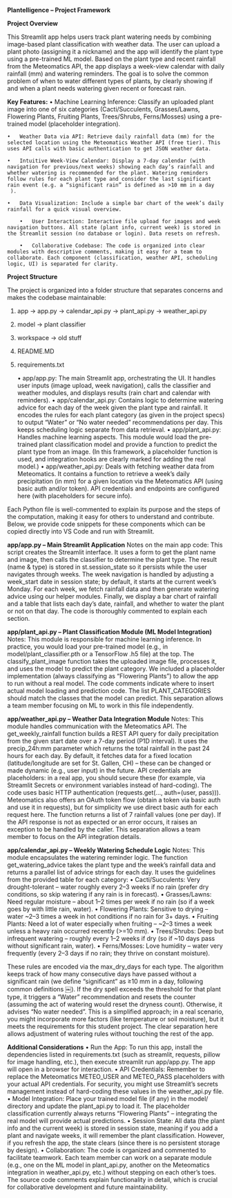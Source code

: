 **Plantelligence – Project Framework**

**Project Overview**

This Streamlit app helps users track plant watering needs by combining image-based plant classification with weather data. The user can upload a plant photo (assigning it a nickname) and the app will identify the plant type using a pre-trained ML model. Based on the plant type and recent rainfall from the Meteomatics API, the app displays a week-view calendar with daily rainfall (mm) and watering reminders. The goal is to solve the common problem of when to water different types of plants, by clearly showing if and when a plant needs watering given recent or forecast rain.

**Key Features:**
	•	Machine Learning Inference: Classify an uploaded plant image into one of six categories (Cacti/Succulents, Grasses/Lawns, Flowering Plants, Fruiting Plants, Trees/Shrubs, Ferns/Mosses) using a pre-trained model (placeholder integration).
 
 	•	Weather Data via API: Retrieve daily rainfall data (mm) for the selected location using the Meteomatics Weather API (free tier). This uses API calls with basic authentication to get JSON weather data.
  
  	•	Intuitive Week-View Calendar: Display a 7-day calendar (with navigation for previous/next weeks) showing each day’s rainfall and whether watering is recommended for the plant. Watering reminders follow rules for each plant type and consider the last significant rain event (e.g. a “significant rain” is defined as >10 mm in a day ￼).
   
   	•	Data Visualization: Include a simple bar chart of the week’s daily rainfall for a quick visual overview.
    
    	•	User Interaction: Interactive file upload for images and week navigation buttons. All state (plant info, current week) is stored in the Streamlit session (no database or login). Data resets on refresh.
     
     	•	Collaborative Codebase: The code is organized into clear modules with descriptive comments, making it easy for a team to collaborate. Each component (classification, weather API, scheduling logic, UI) is separated for clarity.

**Project Structure**

The project is organized into a folder structure that separates concerns and makes the codebase maintainable:
1. app
  -> app.py
  -> calendar_api.py
  -> plant_api.py
  -> weather_api.py
2. model
   -> plant classifier
3. workspace
   -> old stuff
4. README.MD
5. requirements.txt

	•	app/app.py: The main Streamlit app, orchestrating the UI. It handles user inputs (image upload, week navigation), calls the classifier and weather modules, and displays results (rain chart and calendar with reminders).
	•	app/calendar_api.py: Contains logic to determine watering advice for each day of the week given the plant type and rainfall. It encodes the rules for each plant category (as given in the project specs) to output “Water” or “No water needed” recommendations per day. This keeps scheduling logic separate from data retrieval.
	•	app/plant_api.py: Handles machine learning aspects. This module would load the pre-trained plant classification model and provide a function to predict the plant type from an image. (In this framework, a placeholder function is used, and integration hooks are clearly marked for adding the real model.)
	•	app/weather_api.py: Deals with fetching weather data from Meteomatics. It contains a function to retrieve a week’s daily precipitation (in mm) for a given location via the Meteomatics API (using basic auth and/or token). API credentials and endpoints are configured here (with placeholders for secure info).

Each Python file is well-commented to explain its purpose and the steps of the computation, making it easy for others to understand and contribute. Below, we provide code snippets for these components which can be copied directly into VS Code and run with Streamlit.

**app/app.py – Main Streamlit Application**
Notes on the main app code: This script creates the Streamlit interface. It uses a form to get the plant name and image, then calls the classifier to determine the plant type. The result (name & type) is stored in st.session_state so it persists while the user navigates through weeks. The week navigation is handled by adjusting a week_start date in session state; by default, it starts at the current week’s Monday. For each week, we fetch rainfall data and then generate watering advice using our helper modules. Finally, we display a bar chart of rainfall and a table that lists each day’s date, rainfall, and whether to water the plant or not on that day. The code is thoroughly commented to explain each section.

**app/plant_api.py – Plant Classification Module (ML Model Integration)**
Notes: This module is responsible for machine learning inference. In practice, you would load your pre-trained model (e.g., in model/plant_classifier.pth or a TensorFlow .h5 file) at the top. The classify_plant_image function takes the uploaded image file, processes it, and uses the model to predict the plant category. We included a placeholder implementation (always classifying as “Flowering Plants”) to allow the app to run without a real model. The code comments indicate where to insert actual model loading and prediction code. The list PLANT_CATEGORIES should match the classes that the model can predict. This separation allows a team member focusing on ML to work in this file independently.

**app/weather_api.py – Weather Data Integration Module**
Notes: This module handles communication with the Meteomatics API. The get_weekly_rainfall function builds a REST API query for daily precipitation from the given start date over a 7-day period (P1D interval). It uses the precip_24h:mm parameter which returns the total rainfall in the past 24 hours for each day. By default, it fetches data for a fixed location (latitude/longitude are set for St. Gallen, CH) – these can be changed or made dynamic (e.g., user input) in the future. API credentials are placeholders: in a real app, you should secure these (for example, via Streamlit Secrets or environment variables instead of hard-coding). The code uses basic HTTP authentication (requests.get(..., auth=(user, pass))). Meteomatics also offers an OAuth token flow (obtain a token via basic auth and use it in requests), but for simplicity we use direct basic auth for each request here. The function returns a list of 7 rainfall values (one per day). If the API response is not as expected or an error occurs, it raises an exception to be handled by the caller. This separation allows a team member to focus on the API integration details.

**app/calendar_api.py – Weekly Watering Schedule Logic**
Notes: This module encapsulates the watering reminder logic. The function get_watering_advice takes the plant type and the week’s rainfall data and returns a parallel list of advice strings for each day. It uses the guidelines from the provided table for each category:
	•	Cacti/Succulents: Very drought-tolerant – water roughly every 2–3 weeks if no rain (prefer dry conditions, so skip watering if any rain is in forecast).
	•	Grasses/Lawns: Need regular moisture – about 1–2 times per week if no rain (so if a week goes by with little rain, water).
	•	Flowering Plants: Sensitive to drying – water ~2–3 times a week in hot conditions if no rain for 3+ days.
	•	Fruiting Plants: Need a lot of water especially when fruiting – ~2–3 times a week unless a heavy rain occurred recently (>=10 mm).
	•	Trees/Shrubs: Deep but infrequent watering – roughly every 1–2 weeks if dry (so if ~10 days pass without significant rain, water).
	•	Ferns/Mosses: Love humidity – water very frequently (every 2–3 days if no rain; they thrive on constant moisture).

These rules are encoded via the max_dry_days for each type. The algorithm keeps track of how many consecutive days have passed without a significant rain (we define “significant” as ≥10 mm in a day, following common definitions ￼). If the dry spell exceeds the threshold for that plant type, it triggers a “Water” recommendation and resets the counter (assuming the act of watering would reset the dryness count). Otherwise, it advises “No water needed”. This is a simplified approach; in a real scenario, you might incorporate more factors (like temperature or soil moisture), but it meets the requirements for this student project. The clear separation here allows adjustment of watering rules without touching the rest of the app.

**Additional Considerations**
	•	Run the App: To run this app, install the dependencies listed in requirements.txt (such as streamlit, requests, pillow for image handling, etc.), then execute streamlit run app/app.py. The app will open in a browser for interaction.
	•	API Credentials: Remember to replace the Meteomatics METEO_USER and METEO_PASS placeholders with your actual API credentials. For security, you might use Streamlit’s secrets management instead of hard-coding these values in the weather_api.py file.
	•	Model Integration: Place your trained model file (if any) in the model/ directory and update the plant_api.py to load it. The placeholder classification currently always returns “Flowering Plants” – integrating the real model will provide actual predictions.
	•	Session State: All data (the plant info and the current week) is stored in session state, meaning if you add a plant and navigate weeks, it will remember the plant classification. However, if you refresh the app, the state clears (since there is no persistent storage by design).
	•	Collaboration: The code is organized and commented to facilitate teamwork. Each team member can work on a separate module (e.g., one on the ML model in plant_api.py, another on the Meteomatics integration in weather_api.py, etc.) without stepping on each other’s toes. The source code comments explain functionality in detail, which is crucial for collaborative development and future maintainability.

